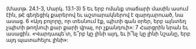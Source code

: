 (Մատթ. 24.1-3, Մարկ. 13.1-3)
5 Եւ երբ ոմանք տաճարի մասին ասում էին, թէ գեղեցիկ քարերով եւ աշտարակներով է զարդարուած, նա ասաց. 6 «Այդ բոլորը, որ տեսնում էք, պիտի գան օրեր, երբ այնտեղ չպիտի թողնուի քար քարի վրայ, որ չքանդուի»: 7 Հարցրին նրան եւ ասացին. «Վարդապե՛տ, ե՞րբ կը լինի այդ, եւ ի՞նչ կը լինի նշանը, երբ այդ պատահելու լինի»:
